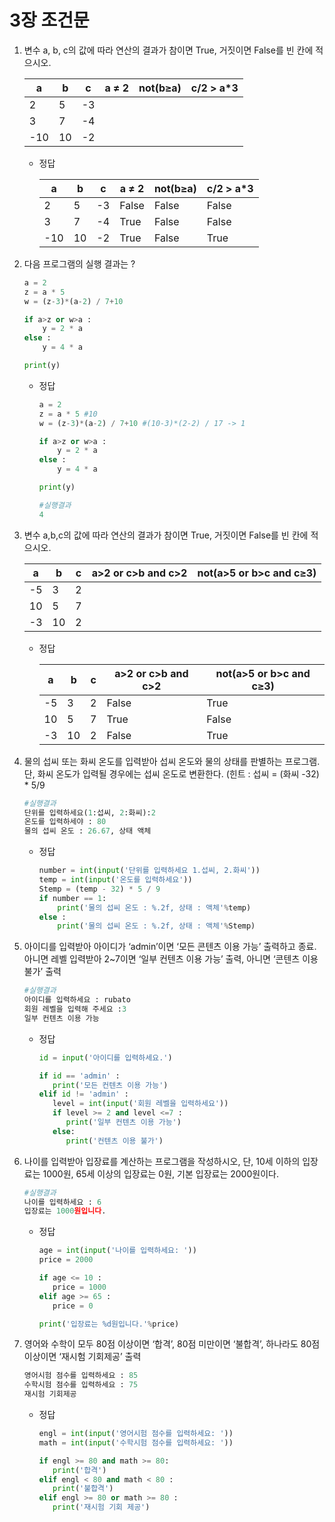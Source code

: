 # 3장 조건문

1. 변수 a, b, c의 값에 따라 연산의 결과가 참이면 True, 거짓이면 False를 빈 칸에 적으시오.
    
    
    | a | b | c | a ≠ 2 | not(b≥a) | c/2 > a*3 |
    | --- | --- | --- | --- | --- | --- |
    | 2 | 5 | -3 |  |  |  |
    | 3 | 7 | -4 |  |  |  |
    | -10 | 10 | -2 |  |  |  |
    - 정답
        
        
        | a | b | c | a ≠ 2 | not(b≥a) | c/2 > a*3 |
        | --- | --- | --- | --- | --- | --- |
        | 2 | 5 | -3 | False | False | False |
        | 3 | 7 | -4 | True | False | False |
        | -10 | 10 | -2 | True | False | True |
2. 다음 프로그램의 실행 결과는 ?
    
    ```python
    a = 2
    z = a * 5
    w = (z-3)*(a-2) / 7+10
    
    if a>z or w>a :
    	y = 2 * a
    else :
    	y = 4 * a
    
    print(y)
    ```
    
    - 정답
        
        ```python
        a = 2
        z = a * 5 #10
        w = (z-3)*(a-2) / 7+10 #(10-3)*(2-2) / 17 -> 1
        
        if a>z or w>a :
        	y = 2 * a
        else :
        	y = 4 * a
        
        print(y)
        
        #실행결과
        4
        ```
        
3. 변수 a,b,c의 값에 따라 연산의 결과가 참이면 True, 거짓이면 False를 빈 칸에 적으시오.
    
    
    | a | b | c | a>2 or c>b and c>2 | not(a>5 or b>c and c≥3) |
    | --- | --- | --- | --- | --- |
    | -5 | 3 | 2 |  |  |
    | 10 | 5 | 7 |  |  |
    | -3 | 10 | 2 |  |  |
    - 정답
        
        
        | a | b | c | a>2 or c>b and c>2 | not(a>5 or b>c and c≥3) |
        | --- | --- | --- | --- | --- |
        | -5 | 3 | 2 | False | True |
        | 10 | 5 | 7 | True | False |
        | -3 | 10 | 2 | False | True |
4. 물의 섭씨 또는 화씨 온도를 입력받아 섭씨 온도와 물의 상태를 판별하는 프로그램. 단, 화씨 온도가 입력될 경우에는 섭씨 온도로 변환한다. (힌트 : 섭씨 = (화씨 -32) * 5/9
    
    ```python
    #실행결과
    단위를 입력하세요(1:섭씨, 2:화씨):2
    온도를 입력하세야 : 80
    물의 섭씨 온도 : 26.67, 상태 액체
    ```
    
    - 정답
        
        ```python
        number = int(input('단위를 입력하세요 1.섭씨, 2.화씨'))
        temp = int(input('온도를 입력하세요'))
        Stemp = (temp - 32) * 5 / 9
        if number == 1:
        	print('물의 섭씨 온도 : %.2f, 상태 : 액체'%temp)
        else :
        	print('물의 섭씨 온도 : %.2f, 상태 : 액체'%Stemp)
        ```
        
5. 아이디를 입력받아 아이디가 ‘admin’이면 ‘모든 콘텐츠 이용 가능’ 출력하고 종료. 아니면 레벨 입력받아 2~7이면 ‘일부 컨텐츠 이용 가능’ 출력, 아니면 ‘콘텐츠 이용 불가’ 출력
    
    ```python
    #실행결과
    아이디를 입력하세요 : rubato
    회원 레벨을 입력해 주세요 :3
    일부 컨텐츠 이용 가능
    ```
    
    - 정답
        
        ```python
        id = input('아이디를 입력하세요.')
        
        if id == 'admin' :
           print('모든 컨텐츠 이용 가능')
        elif id != 'admin' :
           level = int(input('회원 레벨을 입력하세요'))
           if level >= 2 and level <=7 :
              print('일부 컨텐츠 이용 가능')
           else:
              print('컨텐츠 이용 불가')
        
        ```
        
6. 나이를 입력받아 입장료를 계산하는 프로그램을 작성하시오, 단, 10세 이하의 입장료는 1000원, 65세 이상의 입장료는 0원, 기본 입장료는 2000원이다.
    
    ```python
    #실행결과
    나이를 입력하세요 : 6
    입장료는 1000원입니다.
    ```
    
    - 정답
        
        ```python
        age = int(input('나이를 입력하세요: '))
        price = 2000
        
        if age <= 10 :
           price = 1000
        elif age >= 65 :
           price = 0
        
        print('입장료는 %d원입니다.'%price)
        ```
        
7. 영어와 수학이 모두 80점 이상이면 ‘합격’, 80점 미만이면 ‘불합격’, 하나라도 80점 이상이면 ‘재시험 기회제공’ 출력
    
    ```python
    영어시험 점수를 입력하세요 : 85
    수학시험 점수를 입력하세요 : 75
    재시험 기회제공 
    ```
    
    - 정답
        
        ```python
        engl = int(input('영어시험 점수를 입력하세요: '))
        math = int(input('수학시험 점수를 입력하세요: '))
        
        if engl >= 80 and math >= 80:
           print('합격')
        elif engl < 80 and math < 80 :
           print('불합격')
        elif engl >= 80 or math >= 80 :
           print('재시험 기회 제공')
        ```
